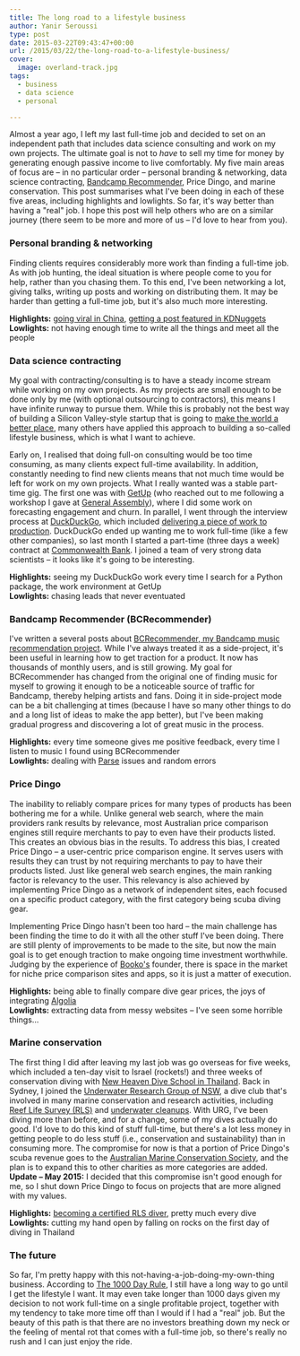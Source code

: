 ```yaml
---
title: The long road to a lifestyle business
author: Yanir Seroussi
type: post
date: 2015-03-22T09:43:47+00:00
url: /2015/03/22/the-long-road-to-a-lifestyle-business/
cover:
  image: overland-track.jpg
tags:
  - business
  - data science
  - personal

---
```

Almost a year ago, I left my last full-time job and decided to set on an independent path that includes data science consulting and work on my own projects. The ultimate goal is not to _have_ to sell my time for money by generating enough passive income to live comfortably. My five main areas of focus are &ndash; in no particular order &ndash; personal branding & networking, data science contracting, <a href="http://www.bcrecommender.com" target="_blank" rel="noopener">Bandcamp Recommender</a>, Price Dingo, and marine conservation. This post summarises what I've been doing in each of these five areas, including highlights and lowlights. So far, it's way better than having a "real" job. I hope this post will help others who are on a similar journey (there seem to be more and more of us &ndash; I'd love to hear from you).

### Personal branding & networking

Finding clients requires considerably more work than finding a full-time job. As with job hunting, the ideal situation is where people come to you for help, rather than you chasing them. To this end, I've been networking a lot, giving talks, writing up posts and working on distributing them. It may be harder than getting a full-time job, but it's also much more interesting.

**Highlights:** <a href="http://www.weibo.com/1497035431/BDl53rXDk" target="_blank" rel="noopener">going viral in China</a>, <a href="http://www.kdnuggets.com/2015/03/10-steps-success-kaggle-data-science-competitions.html" target="_blank" rel="noopener">getting a post featured in KDNuggets</a>  
**Lowlights:** not having enough time to write all the things and meet all the people

### Data science contracting

My goal with contracting/consulting is to have a steady income stream while working on my own projects. As my projects are small enough to be done only by me (with optional outsourcing to contractors), this means I have infinite runway to pursue them. While this is probably not the best way of building a Silicon Valley-style startup that is going to <a href="https://www.youtube.com/watch?v=J-GVd_HLlps" target="_blank" rel="noopener">make the world a better place</a>, many others have applied this approach to building a so-called lifestyle business, which is what I want to achieve.

Early on, I realised that doing full-on consulting would be too time consuming, as many clients expect full-time availability. In addition, constantly needing to find new clients means that not much time would be left for work on my own projects. What I really wanted was a stable part-time gig. The first one was with <a href="https://www.getup.org.au/" target="_blank" rel="noopener">GetUp</a> (who reached out to me following a workshop I gave at <a href="https://generalassemb.ly/education/demystifying-data-an-introduction-to-data-science" target="_blank" rel="noopener">General Assembly</a>), where I did some work on forecasting engagement and churn. In parallel, I went through the interview process at <a href="https://duckduckgo.com/" target="_blank" rel="noopener">DuckDuckGo</a>, which included <a href="https://github.com/duckduckgo/zeroclickinfo-fathead/pull/95" target="_blank" rel="noopener">delivering a piece of work to production</a>. DuckDuckGo ended up wanting me to work full-time (like a few other companies), so last month I started a part-time (three days a week) contract at <a href="https://www.commbank.com.au/" target="_blank" rel="noopener">Commonwealth Bank</a>. I joined a team of very strong data scientists &ndash; it looks like it's going to be interesting.

**Highlights:** seeing my DuckDuckGo work every time I search for a Python package, the work environment at GetUp  
**Lowlights:** chasing leads that never eventuated

### Bandcamp Recommender (BCRecommender)

I've written a several posts about <a href="http://www.bcrecommender.com" target="_blank" rel="noopener">BCRecommender, my Bandcamp music recommendation project</a>. While I've always treated it as a side-project, it's been useful in learning how to get traction for a product. It now has thousands of monthly users, and is still growing. My goal for BCRecommender has changed from the original one of finding music for myself to growing it enough to be a noticeable source of traffic for Bandcamp, thereby helping artists and fans. Doing it in side-project mode can be a bit challenging at times (because I have so many other things to do and a long list of ideas to make the app better), but I've been making gradual progress and discovering a lot of great music in the process.

**Highlights:** every time someone gives me positive feedback, every time I listen to music I found using BCRecommender  
**Lowlights:** dealing with [Parse][1] issues and random errors

### Price Dingo

The inability to reliably compare prices for many types of products has been bothering me for a while. Unlike general web search, where the main providers rank results by relevance, most Australian price comparison engines still require merchants to pay to even have their products listed. This creates an obvious bias in the results. To address this bias, I created Price Dingo &ndash; a user-centric price comparison engine. It serves users with results they can trust by not requiring merchants to pay to have their products listed. Just like general web search engines, the main ranking factor is relevancy to the user. This relevancy is also achieved by implementing Price Dingo as a network of independent sites, each focused on a specific product category, with the first category being scuba diving gear. 

Implementing Price Dingo hasn't been too hard &ndash; the main challenge has been finding the time to do it with all the other stuff I've been doing. There are still plenty of improvements to be made to the site, but now the main goal is to get enough traction to make ongoing time investment worthwhile. Judging by the experience of <a href="http://www.booko.com.au" target="_blank" rel="noopener">Booko's</a> founder, there is space in the market for niche price comparison sites and apps, so it is just a matter of execution.

**Highlights:** being able to finally compare dive gear prices, the joys of integrating <a href="http://www.algolia.com" target="_blank" rel="noopener">Algolia</a>  
**Lowlights:** extracting data from messy websites &ndash; I've seen some horrible things...

### Marine conservation

The first thing I did after leaving my last job was go overseas for five weeks, which included a ten-day visit to Israel (rockets!) and three weeks of conservation diving with <a href="http://www.newheavendiveschool.com/marine-conservation-thailand/" target="_blank" rel="noopener">New Heaven Dive School in Thailand</a>. Back in Sydney, I joined the <a href="http://www.urgdiveclub.org.au/" target="_blank" rel="noopener">Underwater Research Group of NSW</a>, a dive club that's involved in many marine conservation and research activities, including <a href="http://reeflifesurvey.com/" target="_blank" rel="noopener">Reef Life Survey (RLS)</a> and <a href="http://www.urgdiveclub.org.au/urg-and-rfa-clean-up-project/" target="_blank" rel="noopener">underwater cleanups</a>. With URG, I've been diving more than before, and for a change, some of my dives actually do good. I'd love to do this kind of stuff full-time, but there's a lot less money in getting people to do less stuff (i.e., conservation and sustainability) than in consuming more. The compromise for now is that a portion of Price Dingo's scuba revenue goes to the <a href="http://www.marineconservation.org.au/" target="_blank" rel="noopener">Australian Marine Conservation Society</a>, and the plan is to expand this to other charities as more categories are added. **Update &ndash; May 2015:** I decided that this compromise isn't good enough for me, so I shut down Price Dingo to focus on projects that are more aligned with my values.

**Highlights:** <a href="http://www.urgdiveclub.org.au/reef-life-survey-training-review/" target="_blank" rel="noopener">becoming a certified RLS diver</a>, pretty much every dive  
**Lowlights:** cutting my hand open by falling on rocks on the first day of diving in Thailand

### The future

So far, I'm pretty happy with this not-having-a-job-doing-my-own-thing business. According to <a href="http://www.tropicalmba.com/living-the-dream/" target="_blank" rel="noopener">The 1000 Day Rule</a>, I still have a long way to go until I get the lifestyle I want. It may even take longer than 1000 days given my decision to not work full-time on a single profitable project, together with my tendency to take more time off than I would if I had a "real" job. But the beauty of this path is that there are no investors breathing down my neck or the feeling of mental rot that comes with a full-time job, so there's really no rush and I can just enjoy the ride.

 [1]: http://parse.com
